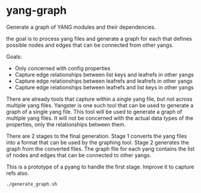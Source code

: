 # yang-graph

Generate a graph of YANG modules and their dependencies.



the goal is to process yang files and generate a graph for each that defines possible nodes and edges that can be connected from other yangs.

Goals:

* Only concerned with config properties
* Capture edge relationships between list keys and leafrefs in other yangs
* Capture edge relationships between leafrefs and leafrefs in other yangs
* Capture edge relationships between leafrefs and list keys in other yangs

There are already tools that capture within a single yang file, but not across multiple yang files. Yangster is one such tool that can be used to generate a graph of a single yang file. This tool will be used to generate a graph of multiple yang files. It will not be concerned with the actual data types of the properties, only the relationships between them.


There are 2 stages to the final generation. Stage 1 converts the yang files into a format that can be used by the graphing tool. Stage 2 generates the graph from the converted files. The graph file for each yang contains the list of nodes and edges that can be connected to other yangs.


This is a prototype of a pyang to handle the first stage. Improve it to capture refs also.
```bash
./generate_graph.sh
```
